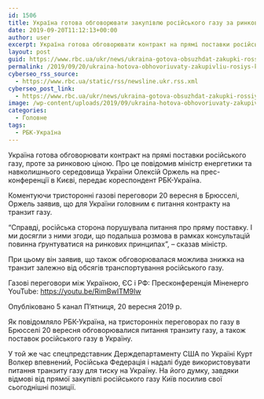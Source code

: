 ```yaml
---
id: 1506
title: Україна готова обговорювати закупівлю російського газу за ринковою ціною
date: 2019-09-20T11:12:13+00:00
author: user
excerpt: Україна готова обговорювати контракт на прямі поставки російського газу, проте за ринковою ціною. Про це повідомив міністр енергетики та навколишнього середовища...
layout: post
guid: https://www.rbc.ua/ukr/news/ukraina-gotova-obsuzhdat-zakupki-rossiyskogo-1568977514.html
permalink: /2019/09/20/ukraina-hotova-obhovoriuvaty-zakupivliu-rosiys-koho-hazu-za-rynkovoiu-tsinoiu/
cyberseo_rss_source:
  - https://www.rbc.ua/static/rss/newsline.ukr.rss.xml
cyberseo_post_link:
  - https://www.rbc.ua/ukr/news/ukraina-gotova-obsuzhdat-zakupki-rossiyskogo-1568977514.html
image: /wp-content/uploads/2019/09/ukraina-hotova-obhovoriuvaty-zakupivliu-rosiys-koho-hazu-za-rynkovoiu-tsinoiu.jpg
categories:
  - Головне
tags:
  - РБК-Україна
---
```

Україна готова обговорювати контракт на прямі поставки російського газу, проте за ринковою ціною. Про це повідомив міністр енергетики та навколишнього середовища України Олексій Оржель на прес-конференції в Києві, передає кореспондент РБК-Україна.

Коментуючи тристоронні газові переговори 20 вересня в Брюсселі, Оржель заявив, що для України головним є питання контракту на транзит газу.

&#8220;Справді, російська сторона порушувала питання про пряму поставку. І ми досягли з ними згоди, що подальша розмова в рамках консультацій повинна ґрунтуватися на ринкових принципах&#8221;, &#8211; сказав міністр.

При цьому він заявив, що також обговорювалася можлива знижка на транзит залежно від обсягів транспортування російського газу.

Газові переговори між Україною, ЄС і РФ: Пресконференція Міненерго YouTube: https://youtu.be/RimBwITM9Iw

Опубліковано 5 канал Пʼятниця, 20 вересня 2019 р. 

Як повідомляло РБК-Україна, на тристоронніх переговорах по газу в Брюсселі 20 вересня обговорювалися питання транзиту газу, а також поставок російського газу в Україну.

У той же час спецпредставник Держдепартаменту США по Україні Курт Волкер впевнений, Російська Федерація і надалі буде використовувати питання транзиту газу для тиску на Україну. На його думку, завдяки відмові від прямої закупівлі російського газу Київ посилив свої сьогоднішні позиції.